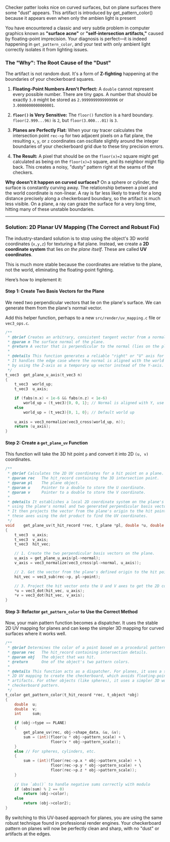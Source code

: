 
Checker patter looks nice on curved surfaces, but on plane surfaces there some "dust" appears. This artifact is introduced by get_pattern_color() because it appears even when only the ambien light is present


You have encountered a classic and very subtle problem in computer graphics known as **"surface acne"** or **"self-intersection artifacts,"** caused by floating-point imprecision. Your diagnosis is perfect—it is indeed happening in `get_pattern_color`, and your test with only ambient light correctly isolates it from lighting issues.

### The "Why": The Root Cause of the "Dust"

The artifact is not random dust. It's a form of **Z-fighting** happening at the boundaries of your checkerboard squares.

1.  **Floating-Point Numbers Aren't Perfect:** A `double` cannot represent every possible number. There are tiny gaps. A number that should be exactly `3.0` might be stored as `2.9999999999999996` or `3.0000000000000001`.

2.  **`floor()` is Very Sensitive:** The `floor()` function is a hard boundary. `floor(2.999...96)` is `2`, but `floor(3.000...01)` is `3`.

3.  **Planes are Perfectly Flat:** When your ray tracer calculates the intersection point `rec->p` for two adjacent pixels on a flat plane, the resulting `x`, `y`, or `z` coordinates can oscillate slightly around the integer boundaries of your checkerboard grid due to these tiny precision errors.

4.  **The Result:** A pixel that should be on the `floor(x)=2` square might get calculated as being on the `floor(x)=3` square, and its neighbor might flip back. This creates a noisy, "dusty" pattern right at the seams of the checkers.

**Why doesn't it happen on curved surfaces?**
On a sphere or cylinder, the surface is constantly curving away. The relationship between a pixel and the world coordinate is non-linear. A ray is far less likely to travel for a long distance precisely along a checkerboard boundary, so the artifact is much less visible. On a plane, a ray can graze the surface for a very long time, hitting many of these unstable boundaries.

---

### Solution: 2D Planar UV Mapping (The Correct and Robust Fix)

The industry-standard solution is to stop using the object's 3D world coordinates (`x,y,z`) for texturing a flat plane. Instead, we create a **2D coordinate system** that lies *on the plane itself*. These are called **UV coordinates**.

This is much more stable because the coordinates are relative to the plane, not the world, eliminating the floating-point fighting.

Here’s how to implement it:

#### Step 1: Create Two Basis Vectors for the Plane

We need two perpendicular vectors that lie on the plane's surface. We can generate them from the plane's normal vector.

Add this helper function, perhaps to a new `src/render/uv_mapping.c` file or `vec3_ops.c`.

```c
/**
 * @brief Creates an arbitrary, consistent tangent vector from a normal vector.
 * @param n The surface normal of the plane.
 * @return A vector that is perpendicular to the normal (lies on the plane).
 *
 * @details This function generates a reliable "right" or "U" axis for a plane.
 * It handles the edge case where the normal is aligned with the world's Y-axis
 * by using the Z-axis as a temporary up vector instead of the Y-axis.
 */
t_vec3	get_plane_u_axis(t_vec3 n)
{
	t_vec3	world_up;
	t_vec3	u_axis;

	if (fabs(n.x) < 1e-6 && fabs(n.z) < 1e-6)
		world_up = (t_vec3){0, 0, 1}; // Normal is aligned with Y, use Z as up
	else
		world_up = (t_vec3){0, 1, 0}; // Default world up
	
	u_axis = vec3_normalize(vec3_cross(world_up, n));
	return (u_axis);
}
```

#### Step 2: Create a `get_plane_uv` Function

This function will take the 3D hit point `p` and convert it into 2D `(u, v)` coordinates.

```c
/**
 * @brief Calculates the 2D UV coordinates for a hit point on a plane.
 * @param rec   The hit_record containing the 3D intersection point.
 * @param pl    The plane object.
 * @param u     Pointer to a double to store the U coordinate.
 * @param v     Pointer to a double to store the V coordinate.
 *
 * @details It establishes a local 2D coordinate system on the plane's surface
 * using the plane's normal and two generated perpendicular basis vectors (U and V).
 * It then projects the vector from the plane's origin to the hit point onto
 * these axes using the dot product to find the UV coordinates.
 */
void	get_plane_uv(t_hit_record *rec, t_plane *pl, double *u, double *v)
{
	t_vec3	u_axis;
	t_vec3	v_axis;
	t_vec3	hit_vec;

	// 1. Create the two perpendicular basis vectors on the plane.
	u_axis = get_plane_u_axis(pl->normal);
	v_axis = vec3_normalize(vec3_cross(pl->normal, u_axis));

	// 2. Get the vector from the plane's defined origin to the hit point.
	hit_vec = vec3_sub(rec->p, pl->point);

	// 3. Project the hit vector onto the U and V axes to get the 2D coords.
	*u = vec3_dot(hit_vec, u_axis);
	*v = vec3_dot(hit_vec, v_axis);
}
```

#### Step 3: Refactor `get_pattern_color` to Use the Correct Method

Now, your main pattern function becomes a dispatcher. It uses the stable 2D UV mapping for planes and can keep the simpler 3D mapping for curved surfaces where it works well.

```c
/**
 * @brief Determines the color of a point based on a procedural pattern.
 * @param rec   The hit_record containing intersection details.
 * @param obj   The object that was hit.
 * @return      One of the object's two pattern colors.
 *
 * @details This function acts as a dispatcher. For planes, it uses a stable
 * 2D UV mapping to create the checkerboard, which avoids floating-point
 * artifacts. For other objects (like spheres), it uses a simpler 3D world-space
 * checkerboard pattern.
 */
t_color	get_pattern_color(t_hit_record *rec, t_object *obj)
{
	double	u;
	double	v;
	int		sum;

	if (obj->type == PLANE)
	{
		get_plane_uv(rec, obj->shape_data, &u, &v);
		sum = (int)(floor(u * obj->pattern_scale) + \
					floor(v * obj->pattern_scale));
	}
	else // For spheres, cylinders, etc.
	{
		sum = (int)(floor(rec->p.x * obj->pattern_scale) + \
					floor(rec->p.y * obj->pattern_scale) + \
					floor(rec->p.z * obj->pattern_scale));
	}
	
	// Use `abs()` to handle negative sums correctly with modulo
	if (abs(sum) % 2 == 0)
		return (obj->color);
	else
		return (obj->color2);
}
```

By switching to this UV-based approach for planes, you are using the same robust technique found in professional render engines. Your checkerboard pattern on planes will now be perfectly clean and sharp, with no "dust" or artifacts at the edges.
